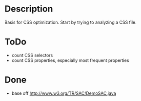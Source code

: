 # Description #

Basis for CSS optimization.  Start by trying to analyzing a CSS file.


# ToDo #

* count CSS selectors
* count CSS properties, especially most frequent properties

# Done #

* base off http://www.w3.org/TR/SAC/DemoSAC.java
